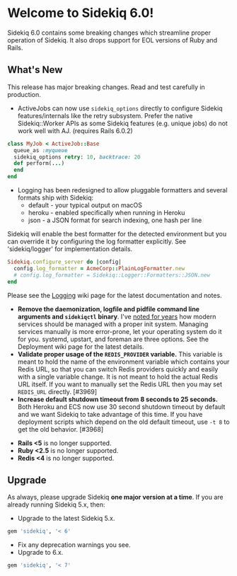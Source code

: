 # Welcome to Sidekiq 6.0!

Sidekiq 6.0 contains some breaking changes which streamline proper operation
of Sidekiq. It also drops support for EOL versions of Ruby and Rails.

## What's New

This release has major breaking changes.  Read and test carefully in production.

- ActiveJobs can now use `sidekiq_options` directly to configure Sidekiq
  features/internals like the retry subsystem. Prefer the native
  Sidekiq::Worker APIs as some Sidekiq features (e.g. unique jobs) do not work well with AJ.
  (requires Rails 6.0.2)
```ruby
class MyJob < ActiveJob::Base
  queue_as :myqueue
  sidekiq_options retry: 10, backtrace: 20
  def perform(...)
  end
end
```
- Logging has been redesigned to allow pluggable formatters and several
  formats ship with Sidekiq:
  * default - your typical output on macOS
  * heroku - enabled specifically when running in Heroku
  * json - a JSON format for search indexing, one hash per line

Sidekiq will enable the best formatter for the detected environment but
you can override it by configuring the log formatter explicitly. See
'sidekiq/logger' for implementation details.

```ruby
Sidekiq.configure_server do |config|
  config.log_formatter = AcmeCorp::PlainLogFormatter.new
  # config.log_formatter = Sidekiq::Logger::Formatters::JSON.new
end
```
Please see the [Logging](https://github.com/mperham/sidekiq/wiki/Logging) wiki page for the latest documentation and notes.
- **Remove the daemonization, logfile and pidfile command line arguments and `sidekiqctl` binary**.
I've [noted for years](https://www.mikeperham.com/2014/09/22/dont-daemonize-your-daemons/)
how modern services should be managed with a proper init system.
Managing services manually is more error-prone, let your operating system do it for you.
systemd, upstart, and foreman are three options. See the Deployment wiki page for the latest details.
- **Validate proper usage of the `REDIS_PROVIDER` variable.**
This variable is meant to hold the name of the environment
variable which contains your Redis URL, so that you can switch Redis
providers quickly and easily with a single variable change.  It is not
meant to hold the actual Redis URL itself.  If you want to manually set
the Redis URL then you may set `REDIS_URL` directly. [#3969]
- **Increase default shutdown timeout from 8 seconds to 25 seconds.**
Both Heroku and ECS now use 30 second shutdown timeout
by default and we want Sidekiq to take advantage of this time.  If you
have deployment scripts which depend on the old default timeout, use `-t 8` to
get the old behavior. [#3968]
* **Rails <5** is no longer supported.
* **Ruby <2.5** is no longer supported.
* **Redis <4** is no longer supported.

## Upgrade

As always, please upgrade Sidekiq **one major version at a time**.
If you are already running Sidekiq 5.x, then:

* Upgrade to the latest Sidekiq 5.x.
```ruby
gem 'sidekiq', '< 6'
```
* Fix any deprecation warnings you see.
* Upgrade to 6.x.
```ruby
gem 'sidekiq', '< 7'
```
